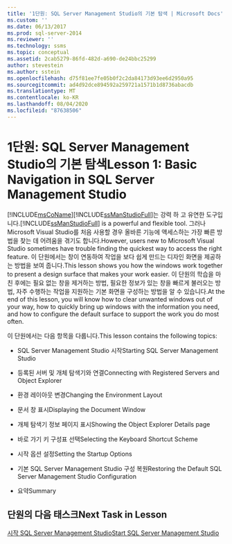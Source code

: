 ```yaml
---
title: '1단원: SQL Server Management Studio의 기본 탐색 | Microsoft Docs'
ms.custom: ''
ms.date: 06/13/2017
ms.prod: sql-server-2014
ms.reviewer: ''
ms.technology: ssms
ms.topic: conceptual
ms.assetid: 2cab5279-86fd-482d-a690-de24bbc25299
author: stevestein
ms.author: sstein
ms.openlocfilehash: d75f81ee7fe05b0f2c2da84173d93ee6d2950a95
ms.sourcegitcommit: ad4d92dce894592a259721a1571b1d8736abacdb
ms.translationtype: MT
ms.contentlocale: ko-KR
ms.lasthandoff: 08/04/2020
ms.locfileid: "87638506"
---
```

# <a name="lesson-1-basic-navigation-in-sql-server-management-studio"></a><span data-ttu-id="88c6e-102">1단원: SQL Server Management Studio의 기본 탐색</span><span class="sxs-lookup"><span data-stu-id="88c6e-102">Lesson 1: Basic Navigation in SQL Server Management Studio</span></span>
  [!INCLUDE[msCoName](../../includes/msconame-md.md)]<span data-ttu-id="88c6e-103">[!INCLUDE[ssManStudioFull](../../includes/ssmanstudiofull-md.md)]는 강력 하 고 유연한 도구입니다.</span><span class="sxs-lookup"><span data-stu-id="88c6e-103">[!INCLUDE[ssManStudioFull](../../includes/ssmanstudiofull-md.md)] is a powerful and flexible tool.</span></span> <span data-ttu-id="88c6e-104">그러나 Microsoft Visual Studio를 처음 사용할 경우 올바른 기능에 액세스하는 가장 빠른 방법을 찾는 데 어려움을 겪기도 합니다.</span><span class="sxs-lookup"><span data-stu-id="88c6e-104">However, users new to Microsoft Visual Studio sometimes have trouble finding the quickest way to access the right feature.</span></span> <span data-ttu-id="88c6e-105">이 단원에서는 창이 연동하여 작업을 보다 쉽게 만드는 디자인 화면을 제공하는 방법을 보여 줍니다.</span><span class="sxs-lookup"><span data-stu-id="88c6e-105">This lesson shows you how the windows work together to present a design surface that makes your work easier.</span></span> <span data-ttu-id="88c6e-106">이 단원의 학습을 마친 후에는 필요 없는 창을 제거하는 방법, 필요한 정보가 있는 창을 빠르게 불러오는 방법, 자주 수행하는 작업을 지원하는 기본 화면을 구성하는 방법을 알 수 있습니다.</span><span class="sxs-lookup"><span data-stu-id="88c6e-106">At the end of this lesson, you will know how to clear unwanted windows out of your way, how to quickly bring up windows with the information you need, and how to configure the default surface to support the work you do most often.</span></span>  
  
 <span data-ttu-id="88c6e-107">이 단원에서는 다음 항목을 다룹니다.</span><span class="sxs-lookup"><span data-stu-id="88c6e-107">This lesson contains the following topics:</span></span>  
  
-   <span data-ttu-id="88c6e-108">SQL Server Management Studio 시작</span><span class="sxs-lookup"><span data-stu-id="88c6e-108">Starting SQL Server Management Studio</span></span>  
  
-   <span data-ttu-id="88c6e-109">등록된 서버 및 개체 탐색기와 연결</span><span class="sxs-lookup"><span data-stu-id="88c6e-109">Connecting with Registered Servers and Object Explorer</span></span>  
  
-   <span data-ttu-id="88c6e-110">환경 레이아웃 변경</span><span class="sxs-lookup"><span data-stu-id="88c6e-110">Changing the Environment Layout</span></span>  
  
-   <span data-ttu-id="88c6e-111">문서 창 표시</span><span class="sxs-lookup"><span data-stu-id="88c6e-111">Displaying the Document Window</span></span>  
  
-   <span data-ttu-id="88c6e-112">개체 탐색기 정보 페이지 표시</span><span class="sxs-lookup"><span data-stu-id="88c6e-112">Showing the Object Explorer Details page</span></span>  
  
-   <span data-ttu-id="88c6e-113">바로 가기 키 구성표 선택</span><span class="sxs-lookup"><span data-stu-id="88c6e-113">Selecting the Keyboard Shortcut Scheme</span></span>  
  
-   <span data-ttu-id="88c6e-114">시작 옵션 설정</span><span class="sxs-lookup"><span data-stu-id="88c6e-114">Setting the Startup Options</span></span>  
  
-   <span data-ttu-id="88c6e-115">기본 SQL Server Management Studio 구성 복원</span><span class="sxs-lookup"><span data-stu-id="88c6e-115">Restoring the Default SQL Server Management Studio Configuration</span></span>  
  
-   <span data-ttu-id="88c6e-116">요약</span><span class="sxs-lookup"><span data-stu-id="88c6e-116">Summary</span></span>  
  
## <a name="next-task-in-lesson"></a><span data-ttu-id="88c6e-117">단원의 다음 태스크</span><span class="sxs-lookup"><span data-stu-id="88c6e-117">Next Task in Lesson</span></span>  
 [<span data-ttu-id="88c6e-118">시작 SQL Server Management Studio</span><span class="sxs-lookup"><span data-stu-id="88c6e-118">Start SQL Server Management Studio</span></span>](../sql-server-management-studio-ssms.md)  
  
  

